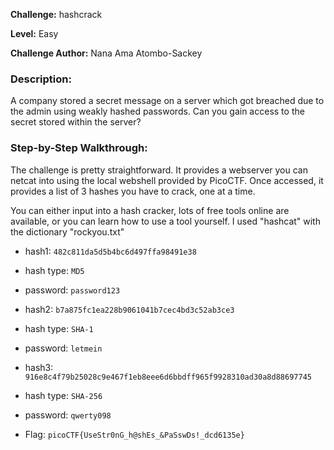 **Challenge:** hashcrack

**Level:** Easy

**Challenge Author:** Nana Ama Atombo-Sackey

### Description: 
A company stored a secret message on a server which got breached due to the admin using weakly hashed passwords. Can you gain access to the secret stored within the server?

### Step-by-Step Walkthrough:
The challenge is pretty straightforward. It provides a webserver you can netcat into using the local webshell provided by PicoCTF. Once accessed, it provides a list of 3 hashes you have to crack, one at a time.

You can either input into a hash cracker, lots of free tools online are available, or you can learn how to use a tool yourself. I used "hashcat" with the dictionary "rockyou.txt"

- hash1: ```482c811da5d5b4bc6d497ffa98491e38```
- hash type: ```MD5```
- password: ```password123```

- hash2: ```b7a875fc1ea228b9061041b7cec4bd3c52ab3ce3```
- hash type: ```SHA-1```
- password: ```letmein```

- hash3: ```916e8c4f79b25028c9e467f1eb8eee6d6bbdff965f9928310ad30a8d88697745```
- hash type: ```SHA-256```
- password: ```qwerty098```


* Flag: ```picoCTF{UseStr0nG_h@shEs_&PaSswDs!_dcd6135e}```
